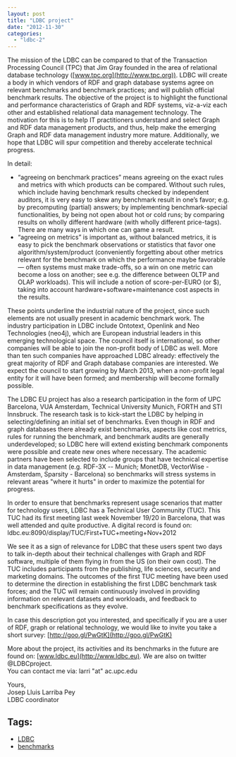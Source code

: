 ```yaml
---
layout: post
title: "LDBC project"
date: "2012-11-30"
categories: 
  - "ldbc-2"
---
```


The mission of the LDBC can be compared to that of the Transaction Processing Council (TPC) that Jim Gray founded in the area of relational database technology ([www.tpc.org](http://www.tpc.org)). LDBC will create a body in which vendors of RDF and graph database systems agree on relevant benchmarks and benchmark practices; and will publish official benchmark results. The objective of the project is to highlight the functional and performance characteristics of Graph and RDF systems, viz-a-viz each other and established relational data management technology. The motivation for this is to help IT practitioners understand and select Graph and RDF data management products, and thus, help make the emerging Graph and RDF data management industry more mature. Additionally, we hope that LDBC will spur competition and thereby accelerate technical progress.

In detail:

- “agreeing on benchmark practices” means agreeing on the exact rules and metrics with which products can be compared. Without such rules, which include having benchmark results checked by independent auditors, it is very easy to skew any benchmark result in one’s favor; e.g. by precomputing (partial) answers; by implementing benchmark-special functionalities, by being not open about hot or cold runs; by comparing results on wholly different hardware (with wholly different price-tags). There are many ways in which one can game a result.
- “agreeing on metrics” is important as, without balanced metrics, it is easy to pick the benchmark observations or statistics that favor one algorithm/system/product (conveniently forgetting about other metrics relevant for the benchmark on which the performance maybe favorable — often systems must make trade-offs, so a win on one metric can become a loss on another; see e.g. the difference between OLTP and OLAP workloads). This will include a notion of score-per-EURO (or $), taking into account hardware+software+maintenance cost aspects in the results.

These points underline the industrial nature of the project, since such elements are not usually present in academic benchmark work. The industry participation in LDBC include Ontotext, Openlink and Neo Technologies (neo4j), which are European industrial leaders in this emerging technological space. The council itself is international, so other companies will be able to join the non-profit body of LDBC as well. More than ten such companies have approached LDBC already: effectively the great majority of RDF and Graph database companies are interested. We expect the council to start growing by March 2013, when a non-profit legal entity for it will have been formed; and membership will become formally possible.

The LDBC EU project has also a research participation in the form of UPC Barcelona, VUA Amsterdam, Technical University Munich, FORTH and STI Innsbruck. The research task is to kick-start the LDBC by helping in selecting/defining an initial set of benchmarks. Even though in RDF and graph databases there already exist benchmarks, aspects like cost metrics, rules for running the benchmark, and benchmark audits are generally underdeveloped; so LDBC here will extend existing benchmark components were possible and create new ones where necessary. The academic partners have been selected to include groups that have technical expertise in data management (e.g. RDF-3X -- Munich; MonetDB, VectorWise - Amsterdam, Sparsity - Barcelona) so benchmarks will stress systems in relevant areas "where it hurts" in order to maximize the potential for progress.

In order to ensure that benchmarks represent usage scenarios that matter for technology users, LDBC has a Technical User Community (TUC). This TUC had its first meeting last week November 19/20 in Barcelona, that was well attended and quite productive. A digital record is found on: ldbc.eu:8090/display/TUC/First+TUC+meeting+Nov+2012

We see it as a sign of relevance for LDBC that these users spent two days to talk in-depth about their technical challenges with Graph and RDF software, multiple of them flying in from the US (on their own cost). The TUC includes participants from the publishing, life sciences, security and marketing domains. The outcomes of the first TUC meeting have been used to determine the direction in establishing the first LDBC benchmark task forces; and the TUC will remain continuously involved in providing information on relevant datasets and workloads, and feedback to benchmark specifications as they evolve.

In case this description got you interested, and specifically if you are a user of RDF, graph or relational technology, we would like to invite you take a short survey: [http://goo.gl/PwGtK](http://goo.gl/PwGtK)

More about the project, its activities and its benchmarks in the future are found on: [www.ldbc.eu](http://www.ldbc.eu). We are also on twitter @LDBCproject.  
You can contact me via: larri "at" ac.upc.edu

Yours,  
Josep Lluis Larriba Pey  
LDBC coordinator

## Tags: 

- [LDBC](http://www.ldbc.eu/tags/ldbc)
- [benchmarks](http://www.ldbc.eu/tags/benchmarks)
